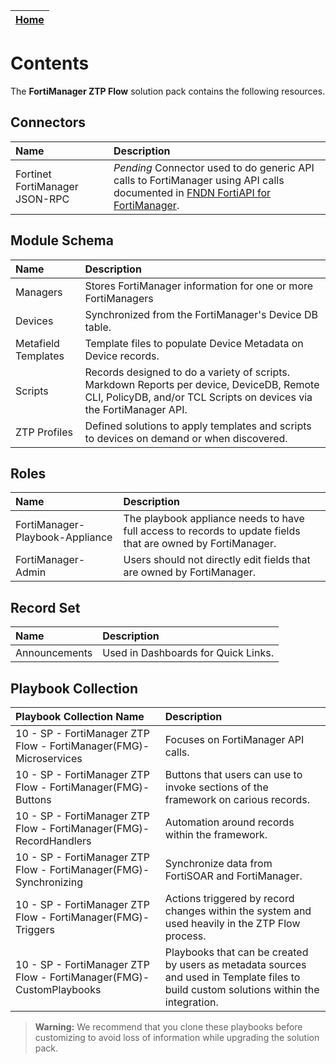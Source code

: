 | [Home](../README.md) |
|--------------------------------------------|

# Contents

The **FortiManager ZTP Flow** solution pack contains the following resources.

## Connectors

|**Name**|**Description**|
| :- | :- |
| Fortinet FortiManager JSON-RPC  |  _Pending_ Connector used to do generic API calls to FortiManager using API calls documented in [FNDN FortiAPI for FortiManager](https://fndn.fortinet.net/index.php?/fortiapi/5-fortimanager/). |

## Module Schema

|**Name**|**Description**|
| :- | :- |
| Managers | Stores FortiManager information for one or more FortiManagers |
| Devices | Synchronized from the FortiManager's Device DB table. |
| Metafield Templates | Template files to populate Device Metadata on Device records. |
| Scripts | Records designed to do a variety of scripts. Markdown Reports per device, DeviceDB, Remote CLI, PolicyDB, and/or TCL Scripts on devices via the FortiManager API. |
| ZTP Profiles | Defined solutions to apply templates and scripts to devices on demand or when discovered. |
   
## Roles

|**Name**|**Description**|
| :- | :- |
| FortiManager-Playbook-Appliance | The playbook appliance needs to have full access to records to update fields that are owned by FortiManager.  |
| FortiManager-Admin | Users should not directly edit fields that are owned by FortiManager. |

## Record Set

|**Name**|**Description**|
| :- | :- |
|  Announcements  |  Used in Dashboards for Quick Links.  |

## Playbook Collection

|**Playbook Collection Name**|**Description**|
| :- | :- |
| 10 - SP - FortiManager ZTP Flow - FortiManager(FMG)-Microservices | Focuses on FortiManager API calls. |
| 10 - SP - FortiManager ZTP Flow - FortiManager(FMG)-Buttons | Buttons that users can use to invoke sections of the framework on carious records. |
| 10 - SP - FortiManager ZTP Flow - FortiManager(FMG)-RecordHandlers | Automation around records within the framework. |
| 10 - SP - FortiManager ZTP Flow - FortiManager(FMG)-Synchronizing | Synchronize data from FortiSOAR and FortiManager. |
| 10 - SP - FortiManager ZTP Flow - FortiManager(FMG)-Triggers | Actions triggered by record changes within the system and used heavily in the ZTP Flow process. |
| 10 - SP - FortiManager ZTP Flow - FortiManager(FMG)-CustomPlaybooks | Playbooks that can be created by users as metadata sources and used in Template files to build custom solutions within the integration. |

>**Warning:** We recommend that you clone these playbooks before customizing to avoid loss of information while upgrading the solution pack.